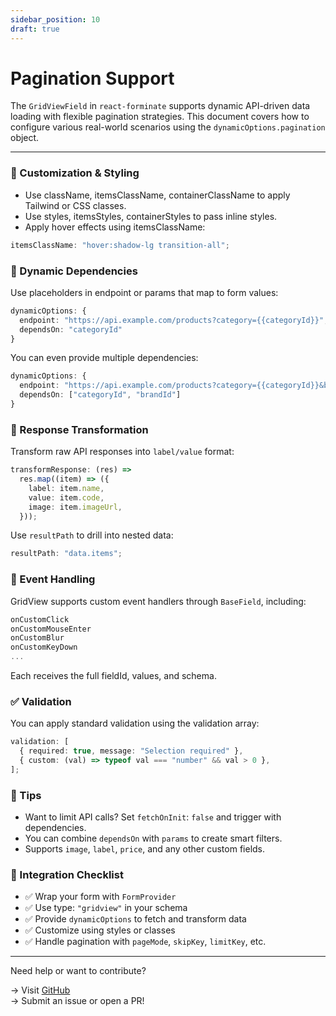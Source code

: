 ```yaml
---
sidebar_position: 10
draft: true
---
```


# Pagination Support

The `GridViewField` in `react-forminate` supports dynamic API-driven data loading with flexible pagination strategies. This document covers how to configure various real-world scenarios using the `dynamicOptions.pagination` object.

---

### 🧩 Customization & Styling

- Use className, itemsClassName, containerClassName to apply Tailwind or CSS classes.
- Use styles, itemsStyles, containerStyles to pass inline styles.
- Apply hover effects using itemsClassName:

```ts
itemsClassName: "hover:shadow-lg transition-all";
```

### 🧠 Dynamic Dependencies

Use placeholders in endpoint or params that map to form values:

```ts
dynamicOptions: {
  endpoint: "https://api.example.com/products?category={{categoryId}}",
  dependsOn: "categoryId"
}
```

You can even provide multiple dependencies:

```ts
dynamicOptions: {
  endpoint: "https://api.example.com/products?category={{categoryId}}&brand={{brandId}}",
  dependsOn: ["categoryId", "brandId"]
}
```

### 🔁 Response Transformation

Transform raw API responses into `label/value` format:

```ts
transformResponse: (res) =>
  res.map((item) => ({
    label: item.name,
    value: item.code,
    image: item.imageUrl,
  }));
```

Use `resultPath` to drill into nested data:

```ts
resultPath: "data.items";
```

### 🧭 Event Handling

GridView supports custom event handlers through `BaseField`, including:

```ts
onCustomClick
onCustomMouseEnter
onCustomBlur
onCustomKeyDown
...
```

Each receives the full fieldId, values, and schema.

### ✅ Validation

You can apply standard validation using the validation array:

```ts
validation: [
  { required: true, message: "Selection required" },
  { custom: (val) => typeof val === "number" && val > 0 },
];
```

### 💬 Tips

- Want to limit API calls? Set `fetchOnInit`: `false` and trigger with dependencies.
- You can combine `dependsOn` with `params` to create smart filters.
- Supports `image`, `label`, `price`, and any other custom fields.

### 📎 Integration Checklist

- ✅ Wrap your form with `FormProvider`
- ✅ Use type: `"gridview"` in your schema
- ✅ Provide `dynamicOptions` to fetch and transform data
- ✅ Customize using styles or classes
- ✅ Handle pagination with `pageMode`, `skipKey`, `limitKey`, etc.

---

Need help or want to contribute?

→ Visit [GitHub](https://github.com/panahi-projects/react-forminate/tree/main) <br/>
→ Submit an issue or open a PR!
